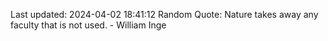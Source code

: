 Last updated: 2024-04-02 18:41:12
Random Quote: Nature takes away any faculty that is not used. - William Inge
